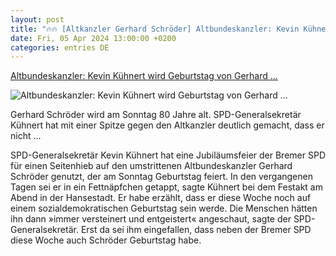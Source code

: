 ```yaml
---
layout: post
title: "🔥🔥 [Altkanzler Gerhard Schröder] Altbundeskanzler: Kevin Kühnert wird Geburtstag von Gerhard ..."
date: Fri, 05 Apr 2024 13:00:00 +0200
categories: entries DE
---
```

[Altbundeskanzler: Kevin Kühnert wird Geburtstag von Gerhard ...](https://www.spiegel.de/politik/deutschland/kevin-kuehnert-wird-geburtstag-von-gerhard-schroeder-nicht-feiern-a-6103de83-2b9c-47d9-a9e1-4bd421a3b2a5)

![Altbundeskanzler: Kevin Kühnert wird Geburtstag von Gerhard ...](https://cdn.prod.www.spiegel.de/images/8f11fac6-0d17-45e5-ad7f-c4ddce4b479f_w1200_r1.778_fpx57_fpy36.jpg)

Gerhard Schröder wird am Sonntag 80 Jahre alt. SPD-Generalsekretär Kühnert hat mit einer Spitze gegen den Altkanzler deutlich gemacht, dass er nicht ...

SPD-Generalsekretär Kevin Kühnert hat eine Jubiläumsfeier der Bremer SPD für einen Seitenhieb auf den umstrittenen Altbundeskanzler Gerhard Schröder genutzt, der am Sonntag Geburtstag feiert. In den vergangenen Tagen sei er in ein Fettnäpfchen getappt, sagte Kühnert bei dem Festakt am Abend in der Hansestadt. Er habe erzählt, dass er diese Woche noch auf einem sozialdemokratischen Geburtstag sein werde. Die Menschen hätten ihn dann »immer versteinert und entgeistert« angeschaut, sagte der SPD-Generalsekretär. Erst da sei ihm eingefallen, dass neben der Bremer SPD diese Woche auch Schröder Geburtstag habe.

